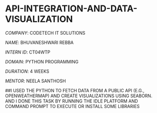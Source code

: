 # API-INTEGRATION-AND-DATA-VISUALIZATION

*COMPANY*: CODETECH IT SOLUTIONS

*NAME*: BHUVANESHWARI REBBA

*INTERN ID*: CT04WTP

*DOMAIN*: PYTHON PROGRAMMING

*DURATION*: 4 WEEKS

*MENTOR*: NEELA SANTHOSH

##I USED THE PYTHON TO FETCH DATA FROM A PUBLIC API (E.G., OPENWEATHERMAP) AND CREATE VISUALIZATIONS USING SEABORN. AND I DONE THIS TASK BY RUNNING THE IDLE PLATFORM AND COMMAND PROMPT TO EXECUTE OR INSTALL SOME LIBRARIES
